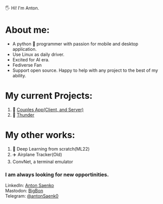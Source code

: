 🖐️ Hi! I'm Anton. 
# About me:
* A python 🐍 programmer with passion for mobile and desktop application. 
* Use Linux as daily driver. 
* Excited for AI era.
* Fediverse Fan
* Support open source. Happy to help with any project to the best of my ability. 
# My current Projects: 

1. 📱 [Couples App(Client, and Server)](https://github.com/smower476/couples_app)
2. 📱 [Thunder](https://github.com/hjiangsu/thunder)

# My other works:

1. 🤖 Deep Learning from scratch(ML22)
2. ✈️ Airplane Tracker(Old)
3. ConvNet, a terminal emulator

### I am always looking for new opportinities.
LinkedIn: [Anton Saenko](https://www.linkedin.com/in/anton-saenko/)\
Mastodon: [BigBon](https://techhub.social/@bigbon)\
Telegram: [@antonSaenk0](https://t.me/antonSaenk0) 
